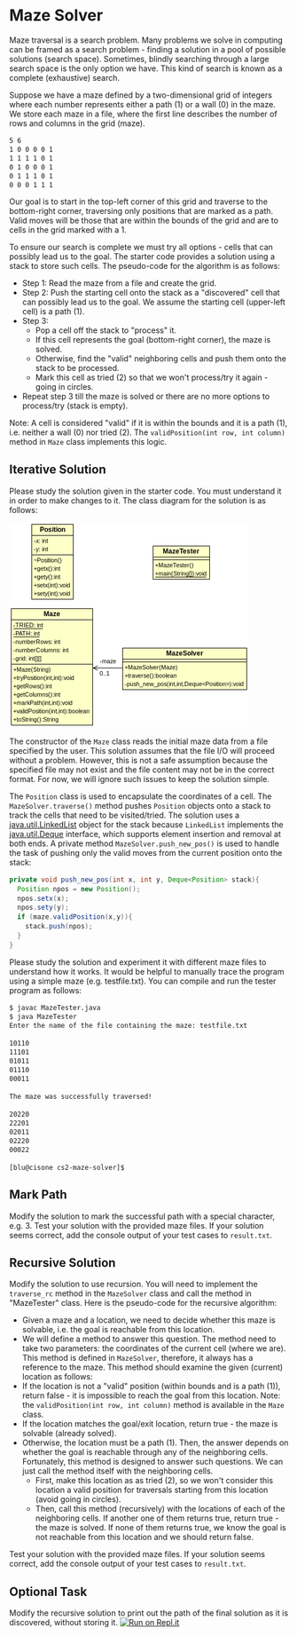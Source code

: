 # Maze Solver

Maze traversal is a search problem. Many problems we solve in computing can be framed as a search problem - finding a solution in a pool of possible solutions (search space). Sometimes, blindly searching through a large search space is the only option we have. This kind of search is known as a complete (exhaustive) search.

Suppose we have a maze defined by a two-dimensional grid of integers where each number represents either a path (1) or a wall (0) in the maze. We store each maze in a file, where the first line describes the number of rows and columns in the grid (maze).
```
5 6
1 0 0 0 0 1
1 1 1 1 0 1
0 1 0 0 0 1
0 1 1 1 0 1
0 0 0 1 1 1
```

Our goal is to start in the top-left corner of this grid and traverse to the bottom-right corner, traversing only positions that are marked as a path. Valid moves will be those that are within the bounds of the grid and are to cells in the grid marked with a 1.

To ensure our search is complete we must try all options - cells that can possibly lead us to the goal. The starter code provides a solution using a stack to store such cells. The pseudo-code for the algorithm is as follows:

* Step 1: Read the maze from a file and create the grid.
* Step 2: Push the starting cell onto the stack as a "discovered" cell that can  possibly lead us to the goal. We assume the starting cell (upper-left cell) is a path (1).
* Step 3:
  * Pop a cell off the stack to "process" it.
  * If this cell represents the goal (bottom-right corner), the maze is solved.
  * Otherwise, find the "valid" neighboring cells and push them onto the stack to be processed.
  * Mark this cell as tried (2) so that we won't process/try it again - going in circles.
* Repeat step 3 till the maze is solved or there are no more options to process/try (stack is empty).

Note: A cell is considered "valid" if it is within the bounds and it is a path (1), i.e. neither a wall (0) nor tried (2). The `validPosition(int row, int column)` method in `Maze` class implements this logic.

## Iterative Solution
Please study the solution given in the starter code. You must understand it in order to make changes to it. The class diagram for the solution is as follows:

![class diagram](overview.png)

The constructor of the `Maze` class reads the initial maze data from a file specified by the user. This solution assumes that the file I/O will proceed without a problem. However, this is not a safe assumption because the specified file may not exist and the file content may not be in the correct format. For now, we will ignore such issues to keep the solution simple.

The `Position` class is used to encapsulate the coordinates of a cell. The `MazeSolver.traverse()` method pushes `Position` objects onto a stack to track the cells that need to be visited/tried. The solution uses a [java.util.LinkedList](https://docs.oracle.com/javase/7/docs/api/java/util/LinkedList.html) object for the stack because `LinkedList` implements the [java.util.Deque](://docs.oracle.com/javase/7/docs/api/java/util/Deque.html)
interface, which supports element insertion and removal at both ends.
A private method `MazeSolver.push_new_pos()` is used to handle the task of
pushing only the valid moves from the current position onto the stack:
```java
private void push_new_pos(int x, int y, Deque<Position> stack){
  Position npos = new Position();
  npos.setx(x);
  npos.sety(y);
  if (maze.validPosition(x,y)){
    stack.push(npos);
  }
}
```

Please study the solution and experiment it with different maze files to understand how it works. It would be helpful to manually trace the program using a simple maze (e.g. testfile.txt). You can compile and run the tester program as follows:

```
$ javac MazeTester.java
$ java MazeTester
Enter the name of the file containing the maze: testfile.txt

10110
11101
01011
01110
00011

The maze was successfully traversed!

20220
22201
02011
02220
00022

[blu@cisone cs2-maze-solver]$
```

## Mark Path
Modify the solution to mark the successful path with a special character, e.g. 3. Test your solution with the provided maze files. If your solution seems correct, add the console output of your test cases to `result.txt`.

## Recursive Solution
Modify the solution to use recursion. You will need to implement the `traverse_rc` method in the `MazeSolver` class and call the method in "MazeTester" class. Here is the pseudo-code for the recursive algorithm:
* Given a maze and a location, we need to decide whether this maze is solvable, i.e. the goal is reachable from this location.
* We will define a method to answer this question. The method need to take two parameters: the coordinates of the current cell (where we are). This method is defined in `MazeSolver`, therefore, it always has a reference to the maze. This method should examine the given (current) location as follows:
* If the location is not a "valid" position (within bounds and is a path (1)), return false - it is impossible to reach the goal from this location. Note: the `validPosition(int row, int column)` method is available in the `Maze` class.
* If the location matches the goal/exit location, return true - the maze is solvable (already solved).
* Otherwise, the location must be a path (1). Then, the answer depends on whether the goal is reachable through any of the neighboring cells. Fortunately, this method is designed to answer such questions. We can just call the method itself with the neighboring cells.
  * First, make this location as as tried (2), so we won't consider this location a valid position for traversals starting from this location (avoid going in circles).
  * Then, call this method (recursively) with the locations of each of the neighboring cells. If another one of them returns true, return true - the maze is solved. If none of them returns true, we know the goal is not reachable from this location and we should return false.

Test your solution with the provided maze files. If your solution seems correct, add the console output of your test cases to `result.txt`.

## Optional Task
Modify the recursive solution to print out the path of the final solution as it is discovered, without storing it.
[![Run on Repl.it](https://repl.it/badge/github/sbunivedu/cs2-maze-solver-Teptaikorn)](https://repl.it/github/sbunivedu/cs2-maze-solver-Teptaikorn)

